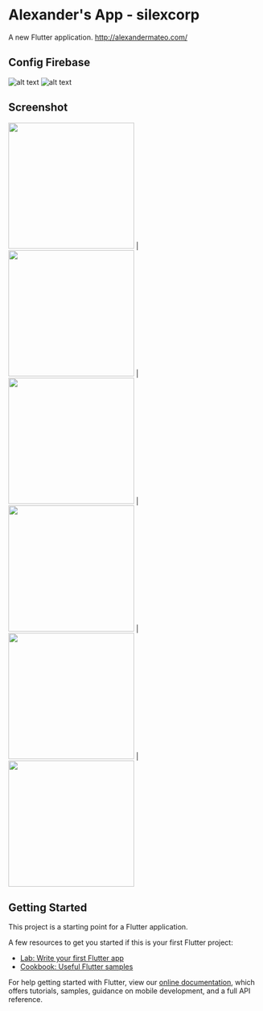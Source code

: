 # Alexander's App - silexcorp

A new Flutter application. http://alexandermateo.com/

## Config Firebase
![alt text](https://github.com/silexcorp/Alexander-Playlist/blob/master/screenshots/firebase-auth.png)
![alt text](https://github.com/silexcorp/Alexander-Playlist/blob/master/screenshots/firebase-db.png)

## Screenshot
<img src="https://github.com/silexcorp/Alexander-Playlist/blob/master/screenshots/Screenshot_20190430-090904.jpg" width="250"> | <img src="https://github.com/silexcorp/Alexander-Playlist/blob/master/screenshots/Screenshot_20190430-090922.jpg" width="250"> | <img src="https://github.com/silexcorp/Alexander-Playlist/blob/master/screenshots/Screenshot_20190430-090925.jpg" width="250"> | <img src="https://github.com/silexcorp/Alexander-Playlist/blob/master/screenshots/Screenshot_20190430-090928.jpg" width="250"> | <img src="https://github.com/silexcorp/Alexander-Playlist/blob/master/screenshots/Screenshot_20190430-084044.jpg" width="250"> | <img src="https://github.com/silexcorp/Alexander-Playlist/blob/master/screenshots/Screenshot_20190430-084100.jpg" width="250">

## Getting Started

This project is a starting point for a Flutter application.

A few resources to get you started if this is your first Flutter project:

- [Lab: Write your first Flutter app](https://flutter.io/docs/get-started/codelab)
- [Cookbook: Useful Flutter samples](https://flutter.io/docs/cookbook)

For help getting started with Flutter, view our 
[online documentation](https://flutter.io/docs), which offers tutorials, 
samples, guidance on mobile development, and a full API reference.

